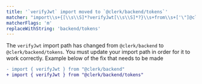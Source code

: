```yaml
---
title: '`verifyJwt` import moved to `@clerk/backend/tokens`'
matcher: "import\\s+{[\\s\\S]*?verifyJwt[\\s\\S]*?}\\s+from\\s+['\"]@clerk\\/(backend)['\"]"
matcherFlags: 'm'
replaceWithString: 'backend/tokens'
---
```


The `verifyJwt` import path has changed from `@clerk/backend` to `@clerk/backend/tokens`. You must update your import path in order for it to work correctly. Example below of the fix that needs to be made

```diff
- import { verifyJwt } from "@clerk/backend"
+ import { verifyJwt } from "@clerk/backend/tokens"
```
